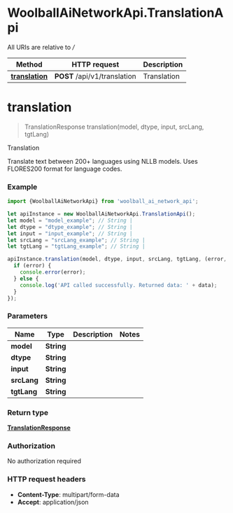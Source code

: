 # WoolballAiNetworkApi.TranslationApi

All URIs are relative to */*

Method | HTTP request | Description
------------- | ------------- | -------------
[**translation**](TranslationApi.md#translation) | **POST** /api/v1/translation | Translation

<a name="translation"></a>
# **translation**
> TranslationResponse translation(model, dtype, input, srcLang, tgtLang)

Translation

Translate text between 200+ languages using NLLB models. Uses FLORES200 format for language codes.

### Example
```javascript
import {WoolballAiNetworkApi} from 'woolball_ai_network_api';

let apiInstance = new WoolballAiNetworkApi.TranslationApi();
let model = "model_example"; // String | 
let dtype = "dtype_example"; // String | 
let input = "input_example"; // String | 
let srcLang = "srcLang_example"; // String | 
let tgtLang = "tgtLang_example"; // String | 

apiInstance.translation(model, dtype, input, srcLang, tgtLang, (error, data, response) => {
  if (error) {
    console.error(error);
  } else {
    console.log('API called successfully. Returned data: ' + data);
  }
});
```

### Parameters

Name | Type | Description  | Notes
------------- | ------------- | ------------- | -------------
 **model** | **String**|  | 
 **dtype** | **String**|  | 
 **input** | **String**|  | 
 **srcLang** | **String**|  | 
 **tgtLang** | **String**|  | 

### Return type

[**TranslationResponse**](TranslationResponse.md)

### Authorization

No authorization required

### HTTP request headers

 - **Content-Type**: multipart/form-data
 - **Accept**: application/json

